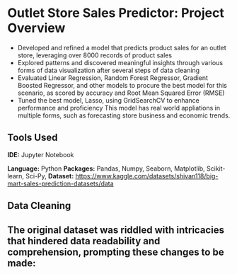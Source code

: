 # Outlet Store Sales Predictor: Project Overview
- Developed and refined a model that predicts product sales for an outlet store, leveraging over 8000 records of product sales
- Explored patterns and discovered meaningful insights through various forms of data visualization after several steps of data cleaning
- Evaluated Linear Regression, Random Forest Regressor, Gradient Boosted Regressor, and other models to procure the best model for this scenario, as scored by accuracy and Root Mean Squared Error (RMSE)
- Tuned the best model, Lasso, using GridSearchCV to enhance performance and proficiency
This model has real world appliations in multiple forms, such as forecasting store business and economic trends.

## Tools Used
**IDE:** Jupyter Notebook

**Language:** Python
**Packages:** Pandas, Numpy, Seaborn, Matplotlib, Scikit-learn, Sci-Py,
**Dataset:** https://www.kaggle.com/datasets/shivan118/big-mart-sales-prediction-datasets/data

## Data Cleaning
The original dataset was riddled with intricacies that hindered data readability and comprehension, prompting these changes to be made:
- 
